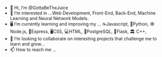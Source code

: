 - 👋 Hi, I’m @GottaBeTheJuice
- 👀 I’m interested in ...Web Development, Front-End, Back-End, Machine Learning and Neural Network Models.
- 🖥️ I’m currently learning and improving my ... :coffee:Javascript, 🐍Python, 🕸️Node.js, 🚄Express, 🖥️CSS, 💻HTML, 🐘PostgreSQL, 🍶Flask, :classical_building: C++,
- 💞️ I’m looking to collaborate on interesting projects that challenge me to learn and grow...
- 📫 How to reach me ...

<!---
GottaBeTheJuice/GottaBeTheJuice is a ✨ special ✨ repository because its `README.md` (this file) appears on your GitHub profile.
You can click the Preview link to take a look at your changes.
--->


